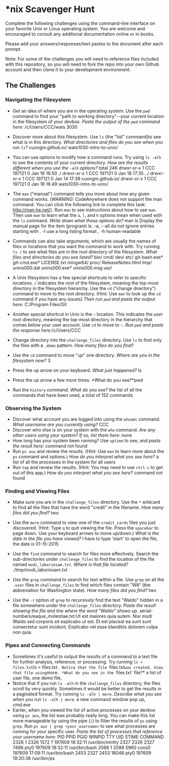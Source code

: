 # *nix Scavenger Hunt

Complete the following challenges using the command-line interface on your favorite
Unix or Linux operating system. You are welcome and encouraged to consult any
additional documentation online or in books.

Please add your answers/responses/text pastes to the document after each prompt.

Note: For some of the challenges you will need to reference files included with
this repository, so you will need to fork the repo into your own Github account
and then clone it to your development environment.

## The Challenges

### Navigating the Filesystem

* Get an idea of where you are in the operating system. Use the `pwd` command to find your "path to working directory"--your current location in the filesystem of your devbox. *Paste the output of the `pwd` command here:* /c/Users/CCC/wats 3030

* Discover more about this filesystem. Use `ls` (the "list" command)to see what is in this directory. *What directories and files do you see when you run `ls`?* cuongm.github.io/  wats1030-intro-to-unix/

* You can use *options* to modify how a command runs. Try using `ls -alh` to see the contents of your current directory. *How are the results different when you use the `-alh` options?* total 24K
drwxr-xr-x 1 CCC 197121 0 Jan 18 16:50 ./
drwxr-xr-x 1 CCC 197121 0 Jan 18 17:35 ../
drwxr-xr-x 1 CCC 197121 0 Jan 14 17:39 cuongm.github.io/
drwxr-xr-x 1 CCC 197121 0 Jan 18 16:49 wats1030-intro-to-unix/

* The `man` ("manual") command tells you more about how any given command works. (*WARNING:* CodeAnywhere does not support the man command. You can click the following link to complete this task: http://man.he.net/). Run `man` to see instructions about how to use `man`. Then use `man` to learn what the `a`, `l`, and `h` options mean when used with the `ls` command. *Write down what those options do?* man ls Display the manual page for the item (program) ls. -a, --all do not ignore entries starting with .  -l use a long listing format , -h human-readable

* Commands can also take *arguments*, which are usually the names of files or locations that you want the command to work with. Try running `ls /` to see what files are in the *root* directory of the filesystem. *What files and directories do you see listed?* bin/  cmd/  dev/  etc/  git-bash.exe*  git-cmd.exe*  LICENSE.txt  mingw64/  proc/  ReleaseNotes.html  tmp/  unins000.dat  unins000.exe*  unins000.msg  usr/

* A Unix filesystem has a few special shortcuts to refer to specific locations. `/` indicates the *root* of the filesystem, meaning the top-most directory in the filesystem hierarchy. Use the `cd` ("change directory") command to move to the root directory. (Hint: Use `man` to look up the `cd` command if you have any issues) *Then run `pwd` and paste the output here:* C:/Program Files/Git


* Another special shortcut in Unix is the `~` location. This indicates the *user root* directory, meaning the top-most directory in the hierarchy that comes below your user account. Use `cd` to move to `~`. *Run `pwd` and paste the response here:*/c/Users/CCC

* Change directory into the `challenge_files` directory. Use `ls` to find only the files with a `.demo` pattern. *How many files do you find?*
* Use the `cd` command to move "up" one directory. *Where are you in the filesystem now?* 3
* Press the up arrow on your keyboard. *What just happened?* ls
* Press the up arrow a few more times. *What do you see?*pwd
* Run the `history` command. *What do you see?* the list of all the commands that have been used, a total of 152 commands

### Observing the System

* Discover what account you are logged into using the `whoami` command. *What username are you currently using?* CCC
* Discover who else is on your system with the `who` command. *Are any other users using your system? If so, list them here:* none
* How long has your system been running? Use `uptime` to see, and *paste the result here:* command not found
* Run `ps aux` and review the results. (Hint: Use `man` to learn more about the `ps` command and options.) *How do you interpret what you see here?* a list of all the processes in the system for all users
* Run `top` and review the results. (Hint: You may need to use `ctrl-c` to get out of this app.) *How do you interpret what you see here?* command not found

### Finding and Viewing Files

* Make sure you are in the `challenge_files` directory. Use the `*` wildcard to find all the files that have the word "credit" in the filename. *How many files did you find?* two
* Use the `more` command to view one of the `credit_cards` files you just discovered. (Hint: Type `q` to quit viewing the file. Press the `spacebar` to page down. Use your keyboard arrows to move up/down.) *What is the date in the file you have viewed?*  I have to type 'start' to open the file, the date is 01-15-2015
* Use the `find` command to search for files more effectively. Search the sub-directories under `challenge_files` to find the location of the file named `modi_laboriosam.txt`. *Where is that file located?* ./tmp/modi_laboriosam.txt

* Use the `grep` command to search for text within a file. Use `grep` on all the `.user` files in `challenge_files` to find which files contain "WA" (the abbreviation for Washington state). *How many files did you find?* two
* Use the `-r` option of `grep` to *recursively* find the text "Waldo" hidden in a file somewhere under the `challenge_files` directory. *Paste the result showing the file and line where the word "Waldo" shows up.* serial-numbers/eaque_molestiae.txt:Ut est maiores quia autem. Nisi modi Waldo sed corporis sit explicabo ut est. Et est placeat ea sunt sunt consectetur sunt incidunt. Explicabo vel esse blanditiis dolorem culpa non quia.


### Pipes and Connecting Commands

* Sometimes it's useful to output the results of a command to a text file for further analysis, reference, or processing. Try running `ls > files.txt`ls > files.txt`. Notice that the file `files.txt` was created. View that file using `more`. *What do you see in the `files.txt` file?* a list of user file, one demo file, 
* Notice that if you run `ls -alh` in the `challenge_files` directory, the files scroll by very quickly. Sometimes it would be better to get the results in a paginated format. Try running `ls -alh | more`. *Describe what you see when you run `ls -alh | more`.* a new command window pop up, cmd.exe
* Earlier, when you viewed the list of active processes on your devbox using `ps aux`, the list was probably really long. You can make this list more manageable by using the pipe (`|`) to filter the results of `ps` using `grep`. Run `ps aux | grep <your_username>` to see what processes are running for your specific user. *Paste the list of processes that reference your username here:*
      PID    PPID    PGID     WINPID   TTY         UID    STIME COMMAND
     2326       1    2326       1572  ?         197609 18:32:11 /usr/bin/mintty
     2327    2326    2327       7496  pty0      197609 18:32:11 /usr/bin/bash
     2088       1    2088       5960  cons0     197609 17:09:11 /usr/bin/bash
     2453    2327    2453      18048  pty0      197609 19:20:38 /usr/bin/ps

